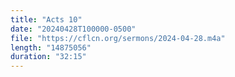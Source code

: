 ```yaml
---
title: "Acts 10"
date: "20240428T100000-0500"
file: "https://cflcn.org/sermons/2024-04-28.m4a"
length: "14875056"
duration: "32:15"
---
```

